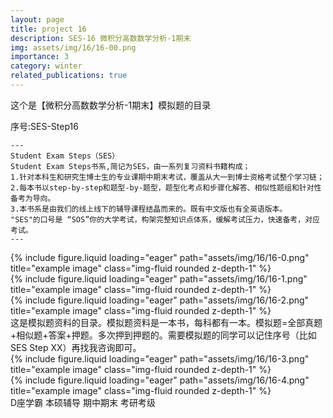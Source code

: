 ```yaml
---
layout: page
title: project 16
description: SES-16 微积分高数数学分析-1期末
img: assets/img/16/16-00.png
importance: 3
category: winter
related_publications: true
---
```


这个是【微积分高数数学分析-1期末】模拟题的目录

序号:SES-Step16



    ---
    Student Exam Steps（SES）
    Student Exam Steps书系,简记为SES，由一系列复习资料书籍构成；
    1.针对本科生和研究生博士生的专业课期中期末考试，覆盖从大一到博士资格考试整个学习链；
    2.每本书以step-by-step和题型-by-题型，题型化考点和步骤化解答、相似性题组和针对性备考为导向。
    3.本书系是由我们的线上线下的辅导课程结晶而来的。既有中文版也有全英语版本。
    "SES"的口号是 “SOS”你的大学考试，构架完整知识点体系，缓解考试压力，快速备考，对应考试。
    ---

<div class="row">
    <div class="col-sm mt-3 mt-md-0">
        {% include figure.liquid loading="eager" path="assets/img/16/16-0.png" title="example image" class="img-fluid rounded z-depth-1" %}
    </div>
    <div class="col-sm mt-3 mt-md-0">
        {% include figure.liquid loading="eager" path="assets/img/16/16-1.png" title="example image" class="img-fluid rounded z-depth-1" %}
    </div>
    <div class="col-sm mt-3 mt-md-0">
        {% include figure.liquid loading="eager" path="assets/img/16/16-2.png" title="example image" class="img-fluid rounded z-depth-1" %}
    </div>
</div>

<div class="caption">
    这是模拟题资料的目录。模拟题资料是一本书，每科都有一本。模拟题=全部真题+相似题+答案+押题。多次押到押题的。需要模拟题的同学可以记住序号（比如SES Step XX）再找我咨询即可。
</div>


<div class="row">
    <div class="col-sm mt-3 mt-md-0">
        {% include figure.liquid loading="eager" path="assets/img/16/16-3.png" title="example image" class="img-fluid rounded z-depth-1" %}
    </div>
</div>
<div class="row">
    <div class="col-sm mt-3 mt-md-0">
        {% include figure.liquid loading="eager" path="assets/img/16/16-4.png" title="example image" class="img-fluid rounded z-depth-1" %}
    </div>
</div>

<div class="caption">
    D座学霸 本硕辅导 期中期末 考研考级
</div>


